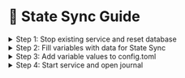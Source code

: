 # 🔌 State Sync Guide

<details>

<summary>Step 1: Stop existing service and reset database</summary>

```bash
sudo systemctl stop tgrade
tgrade tendermint unsafe-reset-all --keep-addr-book
```

</details>

<details>

<summary>Step 2: Fill variables with data for State Sync</summary>

```bash
RPC="https://tgrade-rpc.anyvalid.com:443"
RECENT_HEIGHT=$(curl -s $RPC/block | jq -r .result.block.header.height)
TRUST_HEIGHT=$((RECENT_HEIGHT - 500))
TRUST_HASH=$(curl -s "$RPC/block?height=$TRUST_HEIGHT" | jq -r .result.block_id.hash)
PEER="763baaaee37c63de0a517b9f12f2c1f153db6fab@65.109.18.170:26656"
```

</details>

<details>

<summary>Step 3: Add variable values to config.toml</summary>

```bash
sed -i.bak -E "s|^(enable[[:space:]]+=[[:space:]]+).*$|\1true| ; \
s|^(rpc_servers[[:space:]]+=[[:space:]]+).*$|\1\"$RPC,$RPC\"| ; \
s|^(trust_height[[:space:]]+=[[:space:]]+).*$|\1$TRUST_HEIGHT| ; \
s|^(trust_hash[[:space:]]+=[[:space:]]+).*$|\1\"$TRUST_HASH\"|" $HOME/.tgrade/config/config.toml
sed -i.bak -e "s/^persistent_peers *=.*/persistent_peers = \"$PEER\"/" $HOME/.tgrade/config/config.toml
```

</details>

<details>

<summary>Step 4: Start service and open journal</summary>

```bash
sudo systemctl restart tgrade
sudo journalctl -u tgrade -f -o cat
```

</details>
